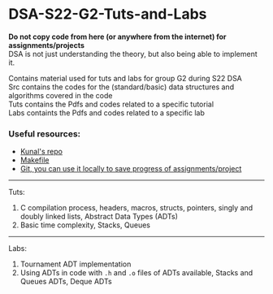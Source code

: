 # DSA-S22-G2-Tuts-and-Labs
**Do not copy code from here (or anywhere from the internet) for assignments/projects**  
DSA is not just understanding the theory, but also being able to implement it.  

Contains material used for tuts and labs for group G2 during S22 DSA  
Src contains the codes for the (standard/basic) data structures and algorithms covered in the code  
Tuts contains the Pdfs and codes related to a specific tutorial  
Labs containts the Pdfs and codes related to a specific lab  

### Useful resources:
- [Kunal's repo](https://github.com/kjain1810/DSA-Spring-22)
- [Makefile](https://opensource.com/article/18/8/what-how-makefile)
- [Git, you can use it locally to save progress of assignments/project](https://www.youtube.com/watch?v=SWYqp7iY_Tc)
---

Tuts:
1) C compilation process, headers, macros, structs, pointers, singly and doubly linked lists, Abstract Data Types (ADTs)
2) Basic time complexity, Stacks, Queues

---
Labs:
1) Tournament ADT implementation
2) Using ADTs in code with `.h` and `.o` files of ADTs available, Stacks and Queues ADTs, Deque ADTs
